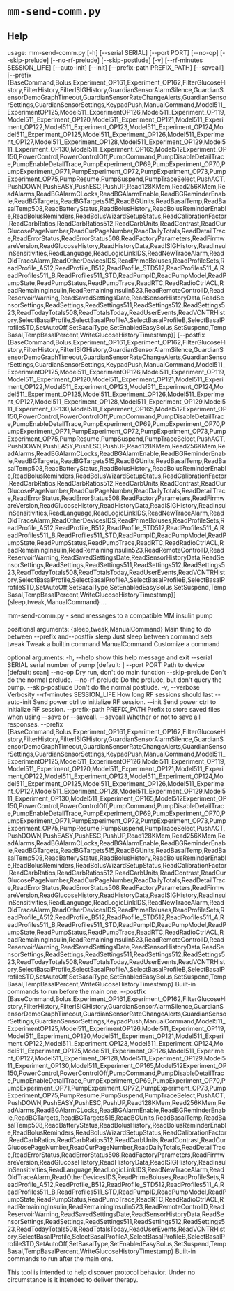 # `mm-send-comm.py`

## Help
usage: mm-send-comm.py [-h] [--serial SERIAL] [--port PORT] [--no-op]
                       [--skip-prelude] [--no-rf-prelude] [--skip-postlude]
                       [-v] [--rf-minutes SESSION_LIFE] [--auto-init] [--init]
                       [--prefix-path PREFIX_PATH] [--saveall]
                       [--prefix {BaseCommand,Bolus,Experiment_OP161,Experiment_OP162,FilterGlucoseHistory,FilterHistory,FilterISIGHistory,GuardianSensorAlarmSilence,GuardianSensorDemoGraphTimeout,GuardianSensorRateChangeAlerts,GuardianSensorSettings,GuardianSensorSettings,KeypadPush,ManualCommand,Model511_ExperimentOP125,Model511_ExperimentOP126,Model511_Experiment_OP119,Model511_Experiment_OP120,Model511_Experiment_OP121,Model511_Experiment_OP122,Model511_Experiment_OP123,Model511_Experiment_OP124,Model511_Experiment_OP125,Model511_Experiment_OP126,Model511_Experiment_OP127,Model511_Experiment_OP128,Model511_Experiment_OP129,Model511_Experiment_OP130,Model511_Experiment_OP165,Model512Experiment_OP150,PowerControl,PowerControlOff,PumpCommand,PumpDisableDetailTrace,PumpEnableDetailTrace,PumpExperiment_OP69,PumpExperiment_OP70,PumpExperiment_OP71,PumpExperiment_OP72,PumpExperiment_OP73,PumpExperiment_OP75,PumpResume,PumpSuspend,PumpTraceSelect,PushACT,PushDOWN,PushEASY,PushESC,PushUP,Read128KMem,Read256KMem,ReadAlarms,ReadBGAlarmCLocks,ReadBGAlarmEnable,ReadBGReminderEnable,ReadBGTargets,ReadBGTargets515,ReadBGUnits,ReadBasalTemp,ReadBasalTemp508,ReadBatteryStatus,ReadBolusHistory,ReadBolusReminderEnable,ReadBolusReminders,ReadBolusWizardSetupStatus,ReadCalibrationFactor,ReadCarbRatios,ReadCarbRatios512,ReadCarbUnits,ReadContrast,ReadCurGlucosePageNumber,ReadCurPageNumber,ReadDailyTotals,ReadDetailTrace,ReadErrorStatus,ReadErrorStatus508,ReadFactoryParameters,ReadFirmwareVersion,ReadGlucoseHistory,ReadHistoryData,ReadISIGHistory,ReadInsulinSensitivities,ReadLanguage,ReadLogicLinkIDS,ReadNewTraceAlarm,ReadOldTraceAlarm,ReadOtherDevicesIDS,ReadPrimeBoluses,ReadProfileSets,ReadProfile_A512,ReadProfile_B512,ReadProfile_STD512,ReadProfiles511_A,ReadProfiles511_B,ReadProfiles511_STD,ReadPumpID,ReadPumpModel,ReadPumpState,ReadPumpStatus,ReadPumpTrace,ReadRTC,ReadRadioCtrlACL,ReadRemainingInsulin,ReadRemainingInsulin523,ReadRemoteControlID,ReadReservoirWarning,ReadSavedSettingsDate,ReadSensorHistoryData,ReadSensorSettings,ReadSettings,ReadSettings511,ReadSettings512,ReadSettings523,ReadTodayTotals508,ReadTotalsToday,ReadUserEvents,ReadVCNTRHistory,SelectBasalProfile,SelectBasalProfileA,SelectBasalProfileB,SelectBasalProfileSTD,SetAutoOff,SetBasalType,SetEnabledEasyBolus,SetSuspend,TempBasal,TempBasalPercent,WriteGlucoseHistoryTimestamp}]
                       [--postfix {BaseCommand,Bolus,Experiment_OP161,Experiment_OP162,FilterGlucoseHistory,FilterHistory,FilterISIGHistory,GuardianSensorAlarmSilence,GuardianSensorDemoGraphTimeout,GuardianSensorRateChangeAlerts,GuardianSensorSettings,GuardianSensorSettings,KeypadPush,ManualCommand,Model511_ExperimentOP125,Model511_ExperimentOP126,Model511_Experiment_OP119,Model511_Experiment_OP120,Model511_Experiment_OP121,Model511_Experiment_OP122,Model511_Experiment_OP123,Model511_Experiment_OP124,Model511_Experiment_OP125,Model511_Experiment_OP126,Model511_Experiment_OP127,Model511_Experiment_OP128,Model511_Experiment_OP129,Model511_Experiment_OP130,Model511_Experiment_OP165,Model512Experiment_OP150,PowerControl,PowerControlOff,PumpCommand,PumpDisableDetailTrace,PumpEnableDetailTrace,PumpExperiment_OP69,PumpExperiment_OP70,PumpExperiment_OP71,PumpExperiment_OP72,PumpExperiment_OP73,PumpExperiment_OP75,PumpResume,PumpSuspend,PumpTraceSelect,PushACT,PushDOWN,PushEASY,PushESC,PushUP,Read128KMem,Read256KMem,ReadAlarms,ReadBGAlarmCLocks,ReadBGAlarmEnable,ReadBGReminderEnable,ReadBGTargets,ReadBGTargets515,ReadBGUnits,ReadBasalTemp,ReadBasalTemp508,ReadBatteryStatus,ReadBolusHistory,ReadBolusReminderEnable,ReadBolusReminders,ReadBolusWizardSetupStatus,ReadCalibrationFactor,ReadCarbRatios,ReadCarbRatios512,ReadCarbUnits,ReadContrast,ReadCurGlucosePageNumber,ReadCurPageNumber,ReadDailyTotals,ReadDetailTrace,ReadErrorStatus,ReadErrorStatus508,ReadFactoryParameters,ReadFirmwareVersion,ReadGlucoseHistory,ReadHistoryData,ReadISIGHistory,ReadInsulinSensitivities,ReadLanguage,ReadLogicLinkIDS,ReadNewTraceAlarm,ReadOldTraceAlarm,ReadOtherDevicesIDS,ReadPrimeBoluses,ReadProfileSets,ReadProfile_A512,ReadProfile_B512,ReadProfile_STD512,ReadProfiles511_A,ReadProfiles511_B,ReadProfiles511_STD,ReadPumpID,ReadPumpModel,ReadPumpState,ReadPumpStatus,ReadPumpTrace,ReadRTC,ReadRadioCtrlACL,ReadRemainingInsulin,ReadRemainingInsulin523,ReadRemoteControlID,ReadReservoirWarning,ReadSavedSettingsDate,ReadSensorHistoryData,ReadSensorSettings,ReadSettings,ReadSettings511,ReadSettings512,ReadSettings523,ReadTodayTotals508,ReadTotalsToday,ReadUserEvents,ReadVCNTRHistory,SelectBasalProfile,SelectBasalProfileA,SelectBasalProfileB,SelectBasalProfileSTD,SetAutoOff,SetBasalType,SetEnabledEasyBolus,SetSuspend,TempBasal,TempBasalPercent,WriteGlucoseHistoryTimestamp}]
                       {sleep,tweak,ManualCommand} ...

mm-send-comm.py - send messages to a compatible MM insulin pump

positional arguments:
  {sleep,tweak,ManualCommand}
                        Main thing to do between --prefix and--postfix
    sleep               Just sleep between command sets
    tweak               Tweak a builtin command
    ManualCommand       Customize a command

optional arguments:
  -h, --help            show this help message and exit
  --serial SERIAL       serial number of pump [default: ]
  --port PORT           Path to device [default: scan]
  --no-op               Dry run, don't do main function
  --skip-prelude        Don't do the normal prelude.
  --no-rf-prelude       Do the prelude, but don't query the pump.
  --skip-postlude       Don't do the normal postlude.
  -v, --verbose         Verbosity
  --rf-minutes SESSION_LIFE
                        How long RF sessions should last
  --auto-init           Send power ctrl to initialize RF session.
  --init                Send power ctrl to initialize RF session.
  --prefix-path PREFIX_PATH
                        Prefix to store saved files when using --save or
                        --saveall.
  --saveall             Whether or not to save all responses.
  --prefix {BaseCommand,Bolus,Experiment_OP161,Experiment_OP162,FilterGlucoseHistory,FilterHistory,FilterISIGHistory,GuardianSensorAlarmSilence,GuardianSensorDemoGraphTimeout,GuardianSensorRateChangeAlerts,GuardianSensorSettings,GuardianSensorSettings,KeypadPush,ManualCommand,Model511_ExperimentOP125,Model511_ExperimentOP126,Model511_Experiment_OP119,Model511_Experiment_OP120,Model511_Experiment_OP121,Model511_Experiment_OP122,Model511_Experiment_OP123,Model511_Experiment_OP124,Model511_Experiment_OP125,Model511_Experiment_OP126,Model511_Experiment_OP127,Model511_Experiment_OP128,Model511_Experiment_OP129,Model511_Experiment_OP130,Model511_Experiment_OP165,Model512Experiment_OP150,PowerControl,PowerControlOff,PumpCommand,PumpDisableDetailTrace,PumpEnableDetailTrace,PumpExperiment_OP69,PumpExperiment_OP70,PumpExperiment_OP71,PumpExperiment_OP72,PumpExperiment_OP73,PumpExperiment_OP75,PumpResume,PumpSuspend,PumpTraceSelect,PushACT,PushDOWN,PushEASY,PushESC,PushUP,Read128KMem,Read256KMem,ReadAlarms,ReadBGAlarmCLocks,ReadBGAlarmEnable,ReadBGReminderEnable,ReadBGTargets,ReadBGTargets515,ReadBGUnits,ReadBasalTemp,ReadBasalTemp508,ReadBatteryStatus,ReadBolusHistory,ReadBolusReminderEnable,ReadBolusReminders,ReadBolusWizardSetupStatus,ReadCalibrationFactor,ReadCarbRatios,ReadCarbRatios512,ReadCarbUnits,ReadContrast,ReadCurGlucosePageNumber,ReadCurPageNumber,ReadDailyTotals,ReadDetailTrace,ReadErrorStatus,ReadErrorStatus508,ReadFactoryParameters,ReadFirmwareVersion,ReadGlucoseHistory,ReadHistoryData,ReadISIGHistory,ReadInsulinSensitivities,ReadLanguage,ReadLogicLinkIDS,ReadNewTraceAlarm,ReadOldTraceAlarm,ReadOtherDevicesIDS,ReadPrimeBoluses,ReadProfileSets,ReadProfile_A512,ReadProfile_B512,ReadProfile_STD512,ReadProfiles511_A,ReadProfiles511_B,ReadProfiles511_STD,ReadPumpID,ReadPumpModel,ReadPumpState,ReadPumpStatus,ReadPumpTrace,ReadRTC,ReadRadioCtrlACL,ReadRemainingInsulin,ReadRemainingInsulin523,ReadRemoteControlID,ReadReservoirWarning,ReadSavedSettingsDate,ReadSensorHistoryData,ReadSensorSettings,ReadSettings,ReadSettings511,ReadSettings512,ReadSettings523,ReadTodayTotals508,ReadTotalsToday,ReadUserEvents,ReadVCNTRHistory,SelectBasalProfile,SelectBasalProfileA,SelectBasalProfileB,SelectBasalProfileSTD,SetAutoOff,SetBasalType,SetEnabledEasyBolus,SetSuspend,TempBasal,TempBasalPercent,WriteGlucoseHistoryTimestamp}
                        Built-in commands to run before the main one.
  --postfix {BaseCommand,Bolus,Experiment_OP161,Experiment_OP162,FilterGlucoseHistory,FilterHistory,FilterISIGHistory,GuardianSensorAlarmSilence,GuardianSensorDemoGraphTimeout,GuardianSensorRateChangeAlerts,GuardianSensorSettings,GuardianSensorSettings,KeypadPush,ManualCommand,Model511_ExperimentOP125,Model511_ExperimentOP126,Model511_Experiment_OP119,Model511_Experiment_OP120,Model511_Experiment_OP121,Model511_Experiment_OP122,Model511_Experiment_OP123,Model511_Experiment_OP124,Model511_Experiment_OP125,Model511_Experiment_OP126,Model511_Experiment_OP127,Model511_Experiment_OP128,Model511_Experiment_OP129,Model511_Experiment_OP130,Model511_Experiment_OP165,Model512Experiment_OP150,PowerControl,PowerControlOff,PumpCommand,PumpDisableDetailTrace,PumpEnableDetailTrace,PumpExperiment_OP69,PumpExperiment_OP70,PumpExperiment_OP71,PumpExperiment_OP72,PumpExperiment_OP73,PumpExperiment_OP75,PumpResume,PumpSuspend,PumpTraceSelect,PushACT,PushDOWN,PushEASY,PushESC,PushUP,Read128KMem,Read256KMem,ReadAlarms,ReadBGAlarmCLocks,ReadBGAlarmEnable,ReadBGReminderEnable,ReadBGTargets,ReadBGTargets515,ReadBGUnits,ReadBasalTemp,ReadBasalTemp508,ReadBatteryStatus,ReadBolusHistory,ReadBolusReminderEnable,ReadBolusReminders,ReadBolusWizardSetupStatus,ReadCalibrationFactor,ReadCarbRatios,ReadCarbRatios512,ReadCarbUnits,ReadContrast,ReadCurGlucosePageNumber,ReadCurPageNumber,ReadDailyTotals,ReadDetailTrace,ReadErrorStatus,ReadErrorStatus508,ReadFactoryParameters,ReadFirmwareVersion,ReadGlucoseHistory,ReadHistoryData,ReadISIGHistory,ReadInsulinSensitivities,ReadLanguage,ReadLogicLinkIDS,ReadNewTraceAlarm,ReadOldTraceAlarm,ReadOtherDevicesIDS,ReadPrimeBoluses,ReadProfileSets,ReadProfile_A512,ReadProfile_B512,ReadProfile_STD512,ReadProfiles511_A,ReadProfiles511_B,ReadProfiles511_STD,ReadPumpID,ReadPumpModel,ReadPumpState,ReadPumpStatus,ReadPumpTrace,ReadRTC,ReadRadioCtrlACL,ReadRemainingInsulin,ReadRemainingInsulin523,ReadRemoteControlID,ReadReservoirWarning,ReadSavedSettingsDate,ReadSensorHistoryData,ReadSensorSettings,ReadSettings,ReadSettings511,ReadSettings512,ReadSettings523,ReadTodayTotals508,ReadTotalsToday,ReadUserEvents,ReadVCNTRHistory,SelectBasalProfile,SelectBasalProfileA,SelectBasalProfileB,SelectBasalProfileSTD,SetAutoOff,SetBasalType,SetEnabledEasyBolus,SetSuspend,TempBasal,TempBasalPercent,WriteGlucoseHistoryTimestamp}
                        Built-in commands to run after the main one.

This tool is intended to help discover protocol behavior. Under no
circumstance is it intended to deliver therapy.
